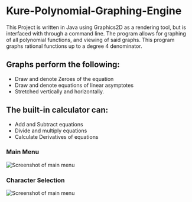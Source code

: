 # Kure-Polynomial-Graphing-Engine
This Project is written in Java using Graphics2D as a rendering tool, but is interfaced with through a command line. 
The program allows for graphing of all polynomial functions, and viewing of said graphs.
This program graphs rational functions up to a degree 4 denominator.

## Graphs perform the following:
* Draw and denote Zeroes of the equation
* Draw and denote equations of linear asymptotes
* Stretched vertically and horizontally.

## The built-in calculator can:
* Add and Subtract equations
* Divide and multiply equations
* Calculate Derivatives of equations


### Main Menu
![Screenshot of main menu](docs/MenuScreenShot.png?raw=true "Main Menu")
### Character Selection
![Screenshot of main menu](docs/CharacterSelection.PNG?raw=true "Main Menu")
